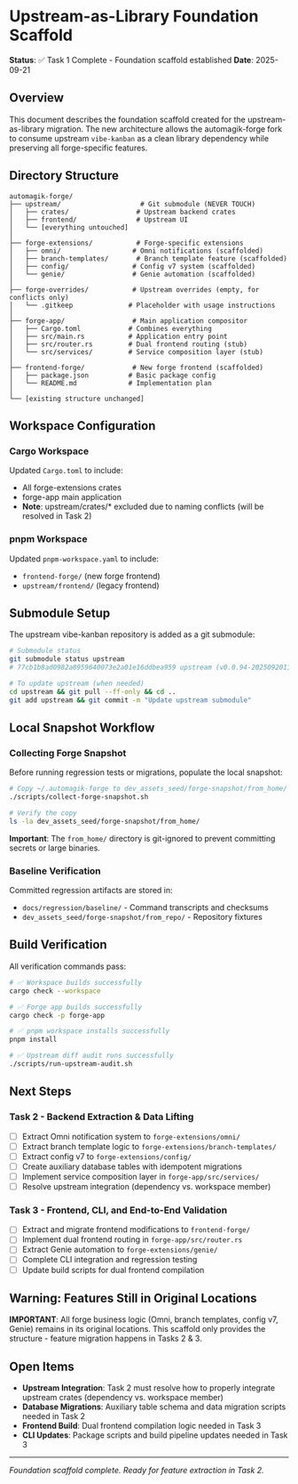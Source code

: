 # Upstream-as-Library Foundation Scaffold

**Status**: ✅ Task 1 Complete - Foundation scaffold established
**Date**: 2025-09-21

## Overview

This document describes the foundation scaffold created for the upstream-as-library migration. The new architecture allows the automagik-forge fork to consume upstream `vibe-kanban` as a clean library dependency while preserving all forge-specific features.

## Directory Structure

```
automagik-forge/
├── upstream/                    # Git submodule (NEVER TOUCH)
│   ├── crates/                 # Upstream backend crates
│   ├── frontend/               # Upstream UI
│   └── [everything untouched]
│
├── forge-extensions/           # Forge-specific extensions
│   ├── omni/                  # Omni notifications (scaffolded)
│   ├── branch-templates/       # Branch template feature (scaffolded)
│   ├── config/                # Config v7 system (scaffolded)
│   └── genie/                 # Genie automation (scaffolded)
│
├── forge-overrides/           # Upstream overrides (empty, for conflicts only)
│   └── .gitkeep              # Placeholder with usage instructions
│
├── forge-app/                 # Main application compositor
│   ├── Cargo.toml            # Combines everything
│   ├── src/main.rs           # Application entry point
│   ├── src/router.rs         # Dual frontend routing (stub)
│   └── src/services/         # Service composition layer (stub)
│
├── frontend-forge/            # New forge frontend (scaffolded)
│   ├── package.json          # Basic package config
│   └── README.md             # Implementation plan
│
└── [existing structure unchanged]
```

## Workspace Configuration

### Cargo Workspace

Updated `Cargo.toml` to include:
- All forge-extensions crates
- forge-app main application
- **Note**: upstream/crates/* excluded due to naming conflicts (will be resolved in Task 2)

### pnpm Workspace

Updated `pnpm-workspace.yaml` to include:
- `frontend-forge/` (new forge frontend)
- `upstream/frontend/` (legacy frontend)

## Submodule Setup

The upstream vibe-kanban repository is added as a git submodule:

```bash
# Submodule status
git submodule status upstream
# 77cb1b8ad0982a8959640073e2a01e16ddbea959 upstream (v0.0.94-20250920112651)

# To update upstream (when needed)
cd upstream && git pull --ff-only && cd ..
git add upstream && git commit -m "Update upstream submodule"
```

## Local Snapshot Workflow

### Collecting Forge Snapshot

Before running regression tests or migrations, populate the local snapshot:

```bash
# Copy ~/.automagik-forge to dev_assets_seed/forge-snapshot/from_home/
./scripts/collect-forge-snapshot.sh

# Verify the copy
ls -la dev_assets_seed/forge-snapshot/from_home/
```

**Important**: The `from_home/` directory is git-ignored to prevent committing secrets or large binaries.

### Baseline Verification

Committed regression artifacts are stored in:
- `docs/regression/baseline/` - Command transcripts and checksums
- `dev_assets_seed/forge-snapshot/from_repo/` - Repository fixtures

## Build Verification

All verification commands pass:

```bash
# ✅ Workspace builds successfully
cargo check --workspace

# ✅ Forge app builds successfully
cargo check -p forge-app

# ✅ pnpm workspace installs successfully
pnpm install

# ✅ Upstream diff audit runs successfully
./scripts/run-upstream-audit.sh
```

## Next Steps

### Task 2 - Backend Extraction & Data Lifting
- [ ] Extract Omni notification system to `forge-extensions/omni/`
- [ ] Extract branch template logic to `forge-extensions/branch-templates/`
- [ ] Extract config v7 to `forge-extensions/config/`
- [ ] Create auxiliary database tables with idempotent migrations
- [ ] Implement service composition layer in `forge-app/src/services/`
- [ ] Resolve upstream integration (dependency vs. workspace member)

### Task 3 - Frontend, CLI, and End-to-End Validation
- [ ] Extract and migrate frontend modifications to `frontend-forge/`
- [ ] Implement dual frontend routing in `forge-app/src/router.rs`
- [ ] Extract Genie automation to `forge-extensions/genie/`
- [ ] Complete CLI integration and regression testing
- [ ] Update build scripts for dual frontend compilation

## Warning: Features Still in Original Locations

**IMPORTANT**: All forge business logic (Omni, branch templates, config v7, Genie) remains in its original locations. This scaffold only provides the structure - feature migration happens in Tasks 2 & 3.

## Open Items

- **Upstream Integration**: Task 2 must resolve how to properly integrate upstream crates (dependency vs. workspace member)
- **Database Migrations**: Auxiliary table schema and data migration scripts needed in Task 2
- **Frontend Build**: Dual frontend compilation logic needed in Task 3
- **CLI Updates**: Package scripts and build pipeline updates needed in Task 3

---

*Foundation scaffold complete. Ready for feature extraction in Task 2.*